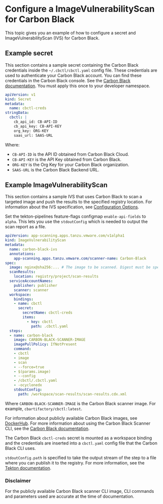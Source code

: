 # Configure a ImageVulnerabilityScan for Carbon Black

This topic gives you an example of how to configure a secret and ImageVulnerabilityScan (IVS) for
Carbon Black.

## <a id="secret-example"></a> Example secret

This section contains a sample secret containing the Carbon Black credentials inside the
`~/.cbctl/cbctl.yaml` config file. These credentials are used to authenticate your Carbon Black account.
You can find these credentials in the Carbon Black console.
See the [Carbon Black documentation](https://developer.carbonblack.com/reference/carbon-black-cloud/container/latest/image-scanning-cli#configuration).
You must apply this once to your developer namespace.

```yaml
apiVersion: v1
kind: Secret
metadata:
  name: cbctl-creds
stringData:
  cbctl: |
    cb_api_id: CB-API-ID
    cb_api_key: CB-API-KEY
    org_key: ORG-KEY
    saas_url: SAAS-URL
```

Where:

- `CB-API-ID` is the API ID obtained from Carbon Black Cloud.
- `CB-API-KEY` is the API Key obtained from Carbon Black.
- `ORG-KEY` is the Org Key for your Carbon Black organization.
- `SAAS-URL` is the Carbon Black Backend URL.

## <a id="example"></a> Example ImageVulnerabilityScan

This section contains a sample IVS that uses Carbon Black to scan a targeted image and push the
results to the specified registry location.
For information about the IVS specification, see
[Configuration Options](ivs-create-your-own.hbs.md#img-vuln-config-options).

Set the tekton-pipelines feature-flags configmap `enable-api-fields` to `alpha`. This lets you use
the `stdoutConfig` which is needed to output the scan report as a file.

```yaml
apiVersion: app-scanning.apps.tanzu.vmware.com/v1alpha1
kind: ImageVulnerabilityScan
metadata:
  name: carbon-black-ivs
  annotations:
    app-scanning.apps.tanzu.vmware.com/scanner-name: Carbon-Black
spec:
  image: nginx@sha256:... # The image to be scanned. Digest must be specified.
  scanResults:
    location: registry/project/scan-results
  serviceAccountNames:
    publisher: publisher
    scanner: scanner
  workspace:
    bindings:
    - name: cbctl
      secret:
        secretName: cbctl-creds
        items:
          - key: cbctl
            path: .cbctl.yaml
  steps:
  - name: carbon-black
    image: CARBON-BLACK-SCANNER-IMAGE
    imagePullPolicy: IfNotPresent
    command:
    - cbctl
    - image
    - scan
    - --force=true
    - $(params.image)
    - --config
    - /cbctl/.cbctl.yaml
    - -ocyclonedx
    stdoutConfig:
      path: /workspace/scan-results/scan-results.cdx.xml
```

Where `CARBON-BLACK-SCANNER-IMAGE` is the Carbon Black scanner image. For example,
`cbartifactory/cbctl:latest`.

For information about publicly available Carbon Black images, see
[DockerHub](https://hub.docker.com/r/cbartifactory/cbctl).
For more information about using the Carbon Black Scanner CLI, see the
[Carbon Black documentation](https://developer.carbonblack.com/reference/carbon-black-cloud/container/latest/image-scanning-cli/).

The Carbon Black `cbctl-creds` secret is mounted as a workspace binding and the credentials are inserted
into a `cbctl.yaml` config file that the Carbon Black CLI uses.

`stdoutConfig.path` is specified to take the output stream of the step to a file where you can publish
it to the registry. For more information, see the
[Tekton documentation](https://github.com/tektoncd/community/blob/main/teps/0011-redirecting-step-output-streams.md).

### <a id="disclaimer"></a> Disclaimer

For the publicly available Carbon Black scanner CLI image, CLI commands and parameters used are
accurate at the time of documentation.
